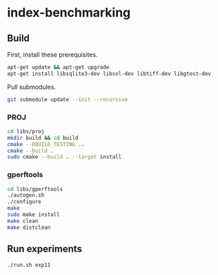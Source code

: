 # index-benchmarking

## Build

First, install these prerequisites.

```bash
apt-get update && apt-get upgrade
apt-get install libsqlite3-dev libssl-dev libtiff-dev libgtest-dev
```

Pull submodules.

```bash
git submodule update --init --recursive
```

### PROJ

```bash
cd libs/proj
mkdir build && cd build
cmake --DBUILD_TESTING ..
cmake --build .
sudo cmake --build . --target install
```

### gperftools

```bash
cd libs/gperftools
./autogen.sh
./configure
make
sudo make install
make clean
make distclean
```

## Run experiments

```bash
./run.sh exp11
```
